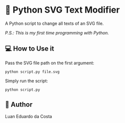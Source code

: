 # :page_facing_up: Python SVG Text Modifier

A Python script to change all texts of an SVG file.

_P.S.: This is my first time programming with Python._

## :computer: How to Use it

Pass the SVG file path on the first argument:

```shell
python script.py file.svg
```

Simply run the script:

```shell
python script.py
```

## :man: Author

Luan Eduardo da Costa
